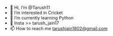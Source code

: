 - 👋 Hi, I’m @Tarush11
- 👀 I’m interested in Cricket
- 🌱 I’m currently learning Python
- 💞️ Insta >> tarush_jain17
- 📫 How to reach me tarushjain1802@gmail.com

<!---
Tarush11/Tarush11 is a ✨ special ✨ repository because its `README.md` (this file) appears on your GitHub profile.
You can click the Preview link to take a look at your changes.
--->
